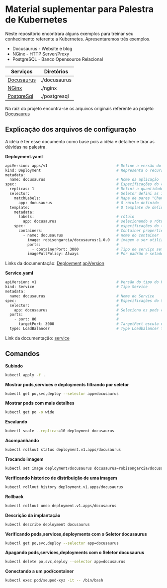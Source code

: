  
# Material suplementar para Palestra de Kubernetes

Neste repositório encontrara alguns exemplos para treinar seu conhecimento referente a Kubernetes.
Apresentaremos três exemplos.

* Docusaurus - Website e blog
* NGinx - HTTP Server/Proxy
* PostgreSQL - Banco Opensource Relacional

| Serviços | Diretórios | 
| ------   | ------     |
| [Docusaurus](https://docusaurus.io/) | ./docusaurus|
| [NGinx](https://www.nginx.com/) | ./nginx |
| [PostgreSql](https://www.postgresql.org/) | ./postgresql

Na raiz do projeto encontra-se os arquivos originais referente ao projeto [Docusaurus](https://docusaurus.io/)


## Explicação dos arquivos de configuração
A idéia é ter esse documento como base pois a idéia é detalher e tirar as dúvidas na palestra.

**Deployment.yaml**

```sh
apiVersion: apps/v1                               # Define a versão do Schema do objeto
kind: Deployment                                  # Representa o recurso neste caso Deployment 
metadata:                                              
  name: docusaurus                                # Nome da aplicação
spec:                                             # Especificações do comportamento desejado na implantação
  replicas: 1                                     # Defini a quantidades de réplicas
  selector:                                       # Seletor defini as implantações e localiza os pods a gerenciar
    matchLabels:                                  # Mapa de pares "Chave e valor"
      app: docusaurus                             # O rótulo definido
  template:                                       # O template de definições do Pod/container
    metadata:                                     
      labels:                                     # rótulo           
        app: docusaurus                           # selecionando o rótulo do pod
    spec:                                         # especificações do template
      containers:                                 # Container properties
        - name: docusaurus                        # nome do container
          image: robisongarcia/docusaurus:1.0.0   # imagem a ser utilizada
          ports:                                  # 
            - containerPort: 3000                 # Tipo de serviço setando porta do container neste caso 3000/TCP
          imagePullPolicy: Always                 # Por padrão é setado se a imagem existir não baixar, esta opção força atualização.
```

Links da documentação:
[Deployment](https://kubernetes.io/docs/concepts/workloads/controllers/deployment/#creating-a-deployment)
[apiVersion](https://kubernetes.io/docs/reference/using-api/api-overview/#api-versioning)

**Service.yaml** 


```sh
apiVersion: v1                                    # Versão do tipo do Recurso
kind: Service                                     # Tipo Service 
metadata:
  name: docusaurus                                # Nome do Service
spec:                                             # Especificações do Service
  selector:                                       # 
    app: docusaurus                               # Seleciona os pods com os dados especificados        
  ports:                                          #
    - port: 80                                    #      
      targetPort: 3000                            # TargetPort escuta na porta 80 e faz a ponte e redireciona para a porta do container 3000  
  type: LoadBalancer                              # Type Loadbalancer torna os pods expostos acessíveis fora do cluster, por default ClusterIP
```
Link da documentação:
[service](https://kubernetes.io/docs/concepts/services-networking/service/)

## Comandos 
 
**Subindo**
```sh
kubectl apply -f .
```

**Mostrar pods,services e deployments filtrando por seletor**
```sh
kubectl get po,svc,deploy --selector app=docusaurus
```

**Mostrar pods com mais detalhes**
```sh
kubectl get po -o wide
```

**Escalando**
```sh
kubectl scale --replicas=10 deployment docusaurus
```

**Acompanhando**
```sh
kubectl rollout status deployment.v1.apps/docusaurus
```

**Trocando imagem**
```sh
kubectl set image deployment/docusaurus docusaurus=robisongarcia/docusaurus:2.0.0
```

**Verificando historico de distribuição de uma imagem**
```sh
kubectl rollout history deployment.v1.apps/docusaurus
```

**Rollback**
```sh
kubectl rollout undo deployment.v1.apps/docusaurus
```

**Descrição da implantação** 
```sh
kubectl describe deployment docusaurus
```

**Verificando pods,services,deployments com o Seletor docusaurus**
```sh
kubectl get po,svc,deploy --selector app=docusaurus
```
**Apagando pods,services,deployments com o Seletor docusaurus**
```sh
kubectl delete po,svc,deploy --selector app=docusaurus
```
**Conectando a um pod/container**
```sh
kubectl exec pod/seupod-xyz -it -- /bin/bash
```
